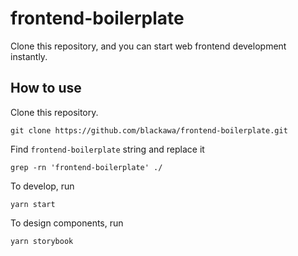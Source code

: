 # frontend-boilerplate

Clone this repository, and you can start web frontend development instantly.

## How to use

Clone this repository.

    git clone https://github.com/blackawa/frontend-boilerplate.git

Find `frontend-boilerplate` string and replace it

    grep -rn 'frontend-boilerplate' ./

To develop, run

    yarn start

To design components, run

    yarn storybook
